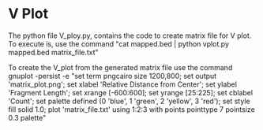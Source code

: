 # V Plot
The python file V_ploy.py, contains the code to create matrix file for V plot.
To execute is, use the command "cat mapped.bed | python vplot.py mapped.bed matrix_file.txt"

To create the V_plot from the generated matrix file use the command gnuplot -persist -e "set term pngcairo size 1200,800; set output 'matrix_plot.png'; set xlabel 'Relative Distance from Center'; set ylabel 'Fragment Length'; set xrange [-600:600]; set yrange [25:225]; set cblabel 'Count'; set palette defined (0 'blue', 1 'green', 2 'yellow', 3 'red'); set style fill solid 1.0; plot 'matrix_file.txt' using 1:2:3 with points pointtype 7 pointsize 0.3 palette"

